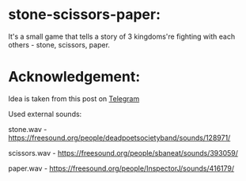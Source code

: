# stone-scissors-paper:
It's a small game that tells a story of 3 kingdoms're fighting with each others - stone, scissors, paper.

# Acknowledgement:
Idea is taken from this post on [Telegram](https://t.me/c/1358296490/45796)

Used external sounds:

stone.wav - https://freesound.org/people/deadpoetsocietyband/sounds/128971/

scissors.wav - https://freesound.org/people/sbaneat/sounds/393059/

paper.wav - https://freesound.org/people/InspectorJ/sounds/416179/
